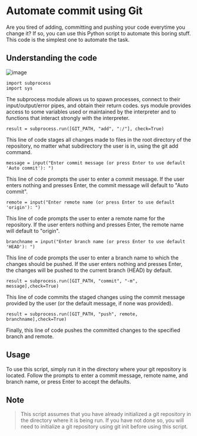 # Automate commit using Git


Are you tired of adding, committing and pushing your code everytime you change it? If so, you can use this Python script to automate this boring stuff.
This code is the simplest one to automate the task.

## Understanding the code

![image](https://snipboard.io/JaSpdt.jpg)

```
import subprocess
import sys
```

The subprocess module allows us to spawn processes, connect to their input/output/error pipes, and obtain their return codes. sys module provides access to some variables used or maintained by the interpreter and to functions that interact strongly with the interpreter.

```
result = subprocess.run([GIT_PATH, "add", ":/"], check=True)

```

This line of code stages all changes made to files in the root directory of the repository, no matter what subdirectory the user is in, using the git add command.

```
message = input("Enter commit message (or press Enter to use default 'Auto commit'): ")

```

This line of code prompts the user to enter a commit message. If the user enters nothing and presses Enter, the commit message will default to "Auto commit".

```
remote = input("Enter remote name (or press Enter to use default 'origin'): ")

```

This line of code prompts the user to enter a remote name for the repository. If the user enters nothing and presses Enter, the remote name will default to "origin".

```
branchname = input("Enter branch name (or press Enter to use default 'HEAD'): ")
```
This line of code prompts the user to enter a branch name to which the changes should be pushed. If the user enters nothing and presses Enter, the changes will be pushed to the current branch (HEAD) by default.

```
result = subprocess.run([GIT_PATH, "commit", "-m", message],check=True)

```
This line of code commits the staged changes using the commit message provided by the user (or the default message, if none was provided).

```
result = subprocess.run([GIT_PATH, "push", remote, branchname],check=True)

```
Finally, this line of code pushes the committed changes to the specified branch and remote.

## Usage
To use this script, simply run it in the directory where your git repository is located. Follow the prompts to enter a commit message, remote name, and branch name, or press Enter to accept the defaults.

## Note
> This script assumes that you have already initialized a git repository in the directory where it is being run. If you have not done so, you will need to initialize a git repository using git init before using this script.
